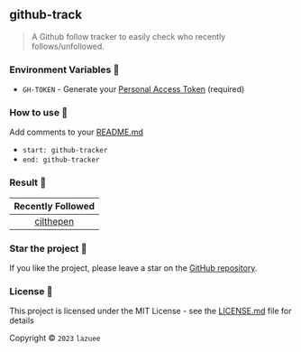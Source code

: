 ## github-track

> A Github follow tracker to easily check who recently follows/unfollowed.

### Environment Variables 🔑

- `GH-TOKEN` - Generate your [Personal Access Token](https://github.com/settings/tokens/new?description=github-tracker&scopes=repo,gist) (required)

### How to use 🤔

Add comments to your [README.md](README.md#L19)

- `start: github-tracker`
- `end: github-tracker`

### Result 🎉

<!-- start: github-tracker -->
| Recently Followed |
| :---: |
| [cilthepen](https://github.com/cilthepen) |
<!-- end: github-tracker -->

### Star the project 🌟

If you like the project, please leave a star on the [GitHub repository](../../).

### License 🔑

This project is licensed under the MIT License - see the [LICENSE.md](LICENSE.md) file for details

Copyright © `2023` `lazuee`
